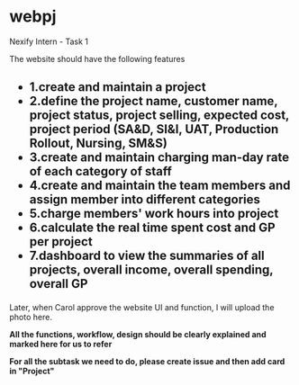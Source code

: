 # webpj
Nexify Intern - Task 1   

The website should have the following features<br/>

<h2><ul><b>
  <li>1.create and maintain a project</li>
<li>2.define the project name, customer name, project status, project selling, expected cost, project period (SA&D, SI&I, UAT, Production Rollout, Nursing, SM&S)</li>
<li>3.create and maintain charging man-day rate of each category of staff</li>
<li>4.create and maintain the team members and assign member into different categories</li>
<li>5.charge members' work hours into project</li>
<li>6.calculate the real time spent cost and GP per project</li>
<li>7.dashboard to view the summaries of all projects, overall income, overall spending, overall GP</li>
</b></ul></h2>

Later, when Carol approve the website UI and function, I will upload the photo here.

<b>All the functions, workflow, design  should be clearly explained and marked here for us to refer</b>

<b>For all the subtask we need to do, please create issue and then add card in "Project" </b>
